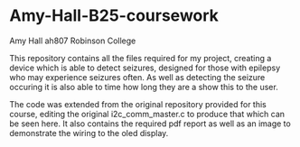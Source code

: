 # Amy-Hall-B25-coursework

Amy Hall  ah807
Robinson College

This repository contains all the files required for my project, creating a device which is able to detect seizures, designed for those with epilepsy who may experience seizures often. As well as detecting the seizure occuring it is also able to time how long they are a show this to the user. 

The code was extended from the original repository provided for this course, editing the original i2c_comm_master.c to produce that which can be seen here. It also contains the required pdf report as well as an image to demonstrate the wiring to the oled display.

  

